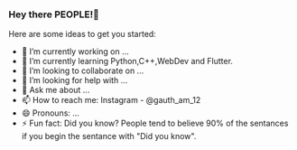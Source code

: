 ### Hey there PEOPLE!👋



Here are some ideas to get you started:

- 🔭 I’m currently working on ...
- 🌱 I’m currently learning Python,C++,WebDev and Flutter. 
- 👯 I’m looking to collaborate on ...
- 🤔 I’m looking for help with ...
- 💬 Ask me about ...
- 📫 How to reach me: Instagram - @gauth_am_12
- 😄 Pronouns: ...
- ⚡ Fun fact: Did you know? People tend to believe 90% of the sentances if you begin the sentance with "Did you know". 

